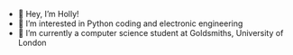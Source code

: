 - 👋 Hey, I’m Holly!
- 👀 I’m interested in Python coding and electronic engineering 
- 🌱 I’m currently a computer science student at Goldsmiths, University of London

<!---
holly-whittington/holly-whittington is a ✨ special ✨ repository because its `README.md` (this file) appears on your GitHub profile.
You can click the Preview link to take a look at your changes.
--->
